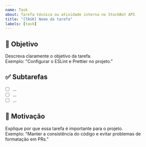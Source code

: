 ```yaml
---
name: Task
about: Tarefa técnica ou atividade interna no StockBot API
title: "[TASK] Nome da tarefa"
labels: [task]
---
```


## 🎯 Objetivo

Descreva claramente o objetivo da tarefa.  
Exemplo: "Configurar o ESLint e Prettier no projeto."

## ✅ Subtarefas

- [ ] ...
- [ ] ...
- [ ] ...

## 🤔 Motivação

Explique por que essa tarefa é importante para o projeto.  
Exemplo: "Manter a consistência do código e evitar problemas de formatação em PRs."
